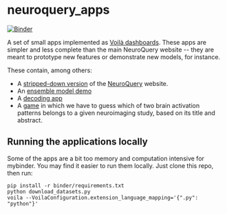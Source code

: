 # neuroquery_apps

[![Binder](https://notebooks.gesis.org/binder/badge_logo.svg)](https://notebooks.gesis.org/binder/v2/gh/neuroquery/neuroquery_apps/master?urlpath=%2Fvoila%2Frender%2Fminimal_dashboard.py)

A set of small apps implemented as [Voilà dashboards](https://github.com/voila-dashboards/voila). These apps are simpler and less complete than the main NeuroQuery website -- they are meant to prototype new features or demonstrate new models, for instance.

These contain, among others:

- A [stripped-down version](https://notebooks.gesis.org/binder/v2/gh/neuroquery/neuroquery_apps/master?urlpath=%2Fvoila%2Frender%2Fminimal_dashboard.py) of the [NeuroQuery](https://neuroquery.org) website.
- An [ensemble model demo](https://notebooks.gesis.org/binder/v2/gh/neuroquery/neuroquery_apps/master?urlpath=%2Fvoila%2Frender%2Fensemble_model_demo.py)
- A [decoding app](https://notebooks.gesis.org/binder/v2/gh/neuroquery/neuroquery_apps/master?urlpath=%2Fvoila%2Frender%2Fdecoding.py)
- A [game](https://notebooks.gesis.org/binder/v2/gh/neuroquery/neuroquery_apps/master?urlpath=%2Fvoila%2Frender%2Fguess_activations.py) in which we have to guess which of two brain activation patterns belongs to a given neuroimaging study, based on its title and abstract.

## Running the applications locally

Some of the apps are a bit too memory and computation intensive for mybinder.
You may find it easier to run them locally. Just clone this repo, then run:

```
pip install -r binder/requirements.txt
python download_datasets.py
voila --VoilaConfiguration.extension_language_mapping='{".py": "python"}'
```
